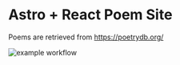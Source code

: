# Astro + React Poem Site

Poems are retrieved from https://poetrydb.org/

![example workflow](https://github.com/EmmaKingDev/mywebsite/actions/workflows/main.yml/badge.svg)
